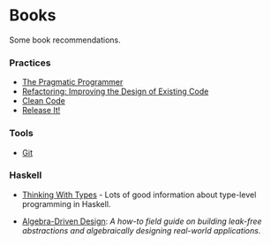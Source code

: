 # Books

Some book recommendations.

### Practices

- [The Pragmatic Programmer](https://www.amazon.com/Pragmatic-Programmer-Journeyman-Master/dp/020161622X/)
- [Refactoring: Improving the Design of Existing Code](https://www.amazon.com/Refactoring-Improving-Existing-Addison-Wesley-Signature/dp/0134757599/)
- [Clean Code](https://www.amazon.com/Clean-Code-Handbook-Software-Craftsmanship/dp/0132350882/)
- [Release It!](https://www.amazon.com/Release-Design-Deploy-Production-Ready-Software/dp/1680502395/)


### Tools

- [Git](https://www.amazon.com/Version-Control-Git-collaborative-development/dp/1449316387/)


### Haskell

 - [Thinking With Types](https://leanpub.com/thinking-with-types/) - Lots of good information about type-level programming in Haskell.
 
 - [Algebra-Driven Design](https://leanpub.com/algebra-driven-design): _A how-to field guide on building leak-free abstractions and algebraically designing real-world applications._

